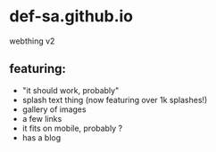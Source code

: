 # def-sa.github.io

webthing v2

## featuring:
- "it should work, probably"
- splash text thing (now featuring over 1k splashes!)
- gallery of images
- a few links
- it fits on mobile, probably ?
- has a blog
